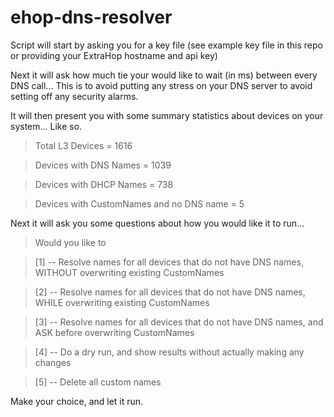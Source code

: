 # ehop-dns-resolver  

Script will start by asking you for a key file (see example key file in this repo or providing your ExtraHop hostname and api key)

Next it will ask how much tie your would like to wait (in ms) between every DNS call... This is to avoid putting any stress on your DNS server to avoid setting off any security alarms.

It will then present you with some summary statistics about devices on your system... Like so.

>Total L3 Devices = 1616  

>Devices with DNS Names = 1039  

>Devices with DHCP Names = 738  

>Devices with CustomNames and no DNS name = 5  


Next it will ask you some questions about how you would like it to run...

>Would you like to  

> [1] -- Resolve names for all devices that do not have DNS names, WITHOUT overwriting existing CustomNames  

> [2] -- Resolve names for all devices that do not have DNS names, WHILE overwriting existing CustomNames  

> [3] -- Resolve names for all devices that do not have DNS names, and ASK before overwriting CustomNames  

> [4] -- Do a dry run, and show results without actually making any changes  

> [5] -- Delete all custom names

Make your choice, and let it run.
